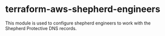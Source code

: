 # terraform-aws-shepherd-engineers
This module is used to configure shepherd engineers to work with the Shepherd Protective DNS records.
